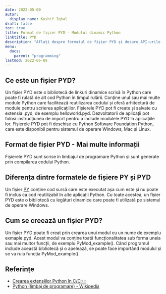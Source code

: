 ```yaml
---
date: 2022-05-09
autor:
  display_name: Kashif Iqbal
draft: false
toc: true
title: Format de fișier PYD - Modulul dinamic Python
linktitle: PYD
description: "Aflați despre formatul de fișier PYD și despre API-urile care pot crea și deschide fișiere PYD."
menu:
  docs:
    parent: "programming"
lastmod: 2022-05-09
---
```


## Ce este un fișier PYD?

Un fișier PYD este o bibliotecă de linkuri dinamice scrisă în Python care poate fi rulată de alt cod Python în timpul rulării. Conține unul sau mai multe module Python care facilitează reutilizarea codului și oferă arhitectură de module pentru scrierea aplicațiilor. Fișierele PYD pot fi create și salvate cu extensia .pyd, de exemplu helloworld.pyd. Dezvoltatorii de aplicații pot folosi instrucțiunea de import pentru a include modulele PYD în aplicațiile lor. Fișierele PYD pot fi deschise cu Python Software Foundation Python, care este disponibil pentru sistemul de operare Windows, Mac și Linux.

## Format de fișier PYD - Mai multe informații

Fișierele PYD sunt scrise în limbajul de programare Python și sunt generate prin compilarea codului Python.

## Diferența dintre formatele de fișiere PY și PYD

Un fișier [PY](/ro/programming/py/) conține cod sursă care este executat așa cum este și nu poate fi inclus ca cod reutilizabil în alte aplicații Python. Cu toate acestea, un fișier PYD este o bibliotecă cu legături dinamice care poate fi utilizată pe sistemul de operare Windows.

## Cum se creează un fișier PYD?

Un fișier PYD poate fi creat prin crearea unui modul cu un nume de exemplu exmaple.pyd. Acest modul va conține toată funcționalitatea sub forma uneia sau mai multor funcții, de exemplu PyMod_example(). Când programul include această bibliotecă și o apelează, se poate face importând modulul și se va rula funcția PyMod_example().

## Referințe ##

* [Crearea extensiilor Python în C/C++](https://sebsauvage.net/python/mingw.html)
* [Python (limbaj de programare) - Wikipedia](https://en.wikipedia.org/wiki/Python_(programming_language))

